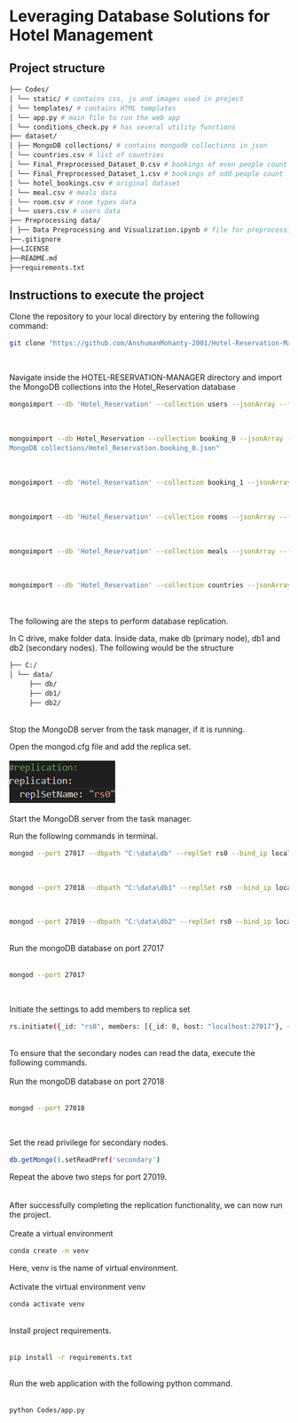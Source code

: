 # Leveraging Database Solutions for Hotel Management

## Project structure
 ```sh
├── Codes/
│ └── static/ # contains css, js and images used in project
│ └── templates/ # contains HTML templates
│ └── app.py # main file to run the web app
│ └── conditions_check.py # has several utility functions
├── dataset/
│ ├── MongoDB collections/ # contains mongodb collections in json
│ └── countries.csv # list of countries
│ └── Final_Preprocessed_Dataset_0.csv # bookings of even people count
│ └── Final_Preprocessed_Dataset_1.csv # bookings of odd people count
│ └── hotel_bookings.csv # original dataset
│ └── meal.csv # meals data
│ └── room.csv # room types data
│ └── users.csv # users data
├── Preprocessing data/
│ ├── Data Preprocessing and Visualization.ipynb # file for preprocessing the dataset
├──.gitignore
├──LICENSE
├──README.md
├──requirements.txt
  ```

## Instructions to execute the project


Clone the repository to your local directory by entering the following command:
  ```sh
  git clone "https://github.com/AnshumanMohanty-2001/Hotel-Reservation-Manager.git"
  ```

<br>

Navigate inside the HOTEL-RESERVATION-MANAGER directory and import the MongoDB collections into the Hotel_Reservation database

```sh
mongoimport --db 'Hotel_Reservation' --collection users --jsonArray --file "dataset/MongoDB collections/Hotel_Reservation.users.json"
```

<br>

```sh
mongoimport --db Hotel_Reservation --collection booking_0 --jsonArray --file "dataset/
MongoDB collections/Hotel_Reservation.booking_0.json"
```

<br>

```sh
mongoimport --db 'Hotel_Reservation' --collection booking_1 --jsonArray --file "dataset/MongoDB collections/Hotel_Reservation.booking_1.json"
```

<br>

```sh
mongoimport --db 'Hotel_Reservation' --collection rooms --jsonArray --file "dataset/MongoDB collections/Hotel_Reservation.rooms.json"
```

<br>

```sh
mongoimport --db 'Hotel_Reservation' --collection meals --jsonArray --file "dataset/MongoDB collections/Hotel_Reservation.meals.json"
```

<br>

```sh
mongoimport --db 'Hotel_Reservation' --collection countries --jsonArray --file "dataset/MongoDB collections/Hotel_Reservation.countries.json"
```
<br>
<br>
The following are the steps to perform database replication.

<br>

In C drive, make folder data. Inside data, make db (primary node), db1 and db2 (secondary nodes).
The following would be the structure

```sh
├── C:/
│ └── data/
     ├── db/
     ├── db1/
     ├── db2/
```

<br>
Stop the MongoDB server from the task manager, if it is running.

Open the mongod.cfg file and add the replica set.<br><br>
<img src = "Images/replication_edit.png" />
<br><br>
Start the MongoDB server from the task manager.
<br>

Run the following commands in terminal.

```sh
mongod --port 27017 --dbpath "C:\data\db" --replSet rs0 --bind_ip localhost
```

<br>

```sh
mongod --port 27018 --dbpath "C:\data\db1" --replSet rs0 --bind_ip localhost
```

<br>

```sh
mongod --port 27019 --dbpath "C:\data\db2" --replSet rs0 --bind_ip localhost
```
<br>
Run the mongoDB database on port 27017
<br><br>

```sh
mongod --port 27017
```

<br>

Initiate the settings to add members to replica set
<br>

```sh
rs.initiate({_id: "rs0", members: [{_id: 0, host: "localhost:27017"}, {_id: 1, host: "localhost:27018"}, {_id: 2, host: "localhost:27019"}]});
```

<br>
To ensure that the secondary nodes can read the data, execute the following commands.
<br><br>
Run the mongoDB database on port 27018
<br><br>

```sh
mongod --port 27018
```

<br>

Set the read privilege for secondary nodes.
<br>

```sh
db.getMongo().setReadPref('secondary')
```

Repeat the above two steps for port 27019.<br><br><br>
After successfully completing the replication functionality, we can now run the project.<br><br>
Create a virtual environment

  ```sh
  conda create -n venv
  ```
Here, venv is the name of virtual environment.<br><br>
Activate the virtual environment venv

  ```sh
  conda activate venv
  ```
<br>
Install project requirements.
<br><br>

```sh
pip install -r requirements.txt
```
<br>
Run the web application with the following python command.
<br><br>

```sh
python Codes/app.py
```
